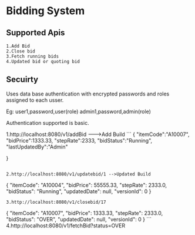 # Bidding System

## Supported Apis
```
1.Add Bid
2.Close bid
3.Fetch running bids
4.Updated bid or quoting bid
```


## Secuirty

Uses data base authentication with encrypted passwords and roles assigned to each usser.

Eg: user1,password,user(role)
	admin1,password,admin(role)
	
Authentication supported is basic.
<section>
1.http://localhost:8080/v1/addBid  --->Add Build
```
{
    "itemCode":"A10007",
    "bidPrice":1333.33,
    "stepRate":2333,
    "bidStatus":"Running",
    "lastUpdatedBy":"Admin"

}
```

2.http://localhost:8080/v1/updatebid/1 -->Updated Build
```
 {
        "itemCode": "A10004",
        "bidPrice": 55555.33,
        "stepRate": 2333.0,
        "bidStatus": "Running",
        "updatedDate": null,
        "versionId": 0
 }
 ```
 3.http://localhost:8080/v1/closebid/17
 ```
 {
        "itemCode": "A10007",
        "bidPrice": 1333.33,
        "stepRate": 2333.0,
        "bidStatus": "OVER",
        "updatedDate": null,
        "versionId": 0
    }
    ```
 4.http://localhost:8080/v1/fetchBid?status=OVER   

	

	
